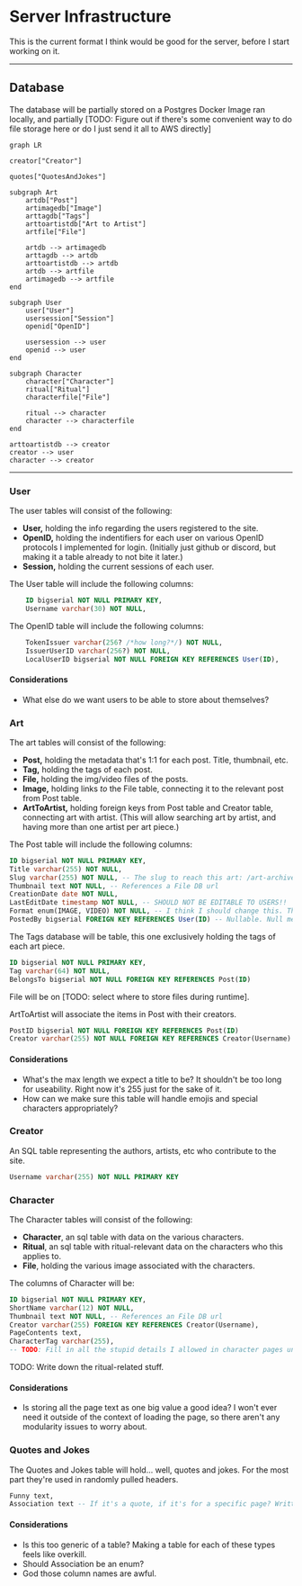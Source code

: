 # Server Infrastructure

This is the current format I think would be good for the server, before I start working on it.

---

## Database

The database will be partially stored on a Postgres Docker Image ran locally, and partially [TODO: Figure out if there's some convenient way to do file storage here or do I just send it all to AWS directly]

```mermaid
graph LR

creator["Creator"]

quotes["QuotesAndJokes"]

subgraph Art
    artdb["Post"]
    artimagedb["Image"]
    arttagdb["Tags"]
    arttoartistdb["Art to Artist"]
    artfile["File"]

    artdb --> artimagedb
    arttagdb --> artdb
    arttoartistdb --> artdb
    artdb --> artfile
    artimagedb --> artfile
end

subgraph User
    user["User"]
    usersession["Session"]
    openid["OpenID"]
    
    usersession --> user
    openid --> user
end

subgraph Character
    character["Character"]
    ritual["Ritual"]
    characterfile["File"]

    ritual --> character
    character --> characterfile
end

arttoartistdb --> creator
creator --> user
character --> creator

```

---

### User

The user tables will consist of the following:

- **User,** holding the info regarding the users registered to the site.
- **OpenID,** holding the indentifiers for each user on various OpenID protocols I implemented for login. (Initially just github or discord, but making it a table already to not bite it later.)
- **Session,** holding the current sessions of each user.

The User table will include the following columns:

```sql
    ID bigserial NOT NULL PRIMARY KEY,
    Username varchar(30) NOT NULL,
```

The OpenID table will include the following columns:

```sql
    TokenIssuer varchar(256? /*how long?*/) NOT NULL,
    IssuerUserID varchar(256?) NOT NULL,
    LocalUserID bigserial NOT NULL FOREIGN KEY REFERENCES User(ID),
```

#### Considerations

- What else do we want users to be able to store about themselves?

### Art

The art tables will consist of the following:

- **Post,** holding the metadata that's 1:1 for each post. Title, thumbnail, etc.
- **Tag,** holding the tags of each post.
- **File,** holding the img/video files of the posts.
- **Image,** holding links *to* the File table, connecting it to the relevant post from Post table.
- **ArtToArtist,** holding foreign keys from Post table and Creator table, connecting art with artist. (This will allow searching art by artist, and having more than one artist per art piece.)

The Post table will include the following columns:

```sql
ID bigserial NOT NULL PRIMARY KEY,
Title varchar(255) NOT NULL,
Slug varchar(255) NOT NULL, -- The slug to reach this art: /art-archive/[slug]
Thumbnail text NOT NULL, -- References a File DB url
CreationDate date NOT NULL,
LastEditDate timestamp NOT NULL, -- SHOULD NOT BE EDITABLE TO USERS!!
Format enum(IMAGE, VIDEO) NOT NULL, -- I think I should change this. This does not play well with everything else. Maybe just set the format based on the contents of the urls? Whether they're .png or .mov or anything?
PostedBy bigserial FOREIGN KEY REFERENCES User(ID) -- Nullable. Null means it's from the [static site to webapp import process].

```

The Tags database will be table, this one exclusively holding the tags of each art piece.

```sql
ID bigserial NOT NULL PRIMARY KEY,
Tag varchar(64) NOT NULL,
BelongsTo bigserial NOT NULL FOREIGN KEY REFERENCES Post(ID)
```

File will be on [TODO: select where to store files during runtime].

ArtToArtist will associate the items in Post with their creators.

```sql
PostID bigserial NOT NULL FOREIGN KEY REFERENCES Post(ID)
Creator varchar(255) NOT NULL FOREIGN KEY REFERENCES Creator(Username)
```

#### Considerations

- What's the max length we expect a title to be? It shouldn't be too long for useability. Right now it's 255 just for the sake of it.
- How can we make sure this table will handle emojis and special characters appropriately?

### Creator

An SQL table representing the authors, artists, etc who contribute to the site.

```sql
Username varchar(255) NOT NULL PRIMARY KEY
```

### Character

The Character tables will consist of the following:

- **Character**, an sql table with data on the various characters.
- **Ritual**, an sql table with ritual-relevant data on the characters who this applies to.
- **File**, holding the various image associated with the characters.

The columns of Character will be:

```sql
ID bigserial NOT NULL PRIMARY KEY,
ShortName varchar(12) NOT NULL,
Thumbnail text NOT NULL, -- References an File DB url
Creator varchar(255) FOREIGN KEY REFERENCES Creator(Username),
PageContents text,
CharacterTag varchar(255), 
-- TODO: Fill in all the stupid details I allowed in character pages until now
```

TODO: Write down the ritual-related stuff.

#### Considerations

- Is storing all the page text as one big value a good idea? I won't ever need it outside of the context of loading the page, so there aren't any modularity issues to worry about.

### Quotes and Jokes

The Quotes and Jokes table will hold... well, quotes and jokes. For the most part they're used in randomly pulled headers.

```sql
Funny text,
Association text -- If it's a quote, if it's for a specific page? Written here. 
```

#### Considerations

- Is this too generic of a table? Making a table for each of these types feels like overkill.
- Should Association be an enum?
- God those column names are awful.
